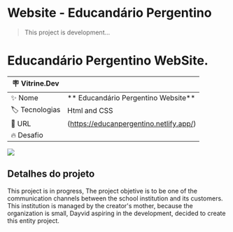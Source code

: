 <h1> Website - Educandário Pergentino </h1>

> This project is development...
# Educandário Pergentino WebSite.


| :placard: Vitrine.Dev |     |
| -------------  | --- |
| :sparkles: Nome        | ** Educandário Pergentino Website**
| :label: Tecnologias | Html and CSS
| :rocket: URL         |(https://educanpergentino.netlify.app/)
| :fire: Desafio     | 

<!-- Inserir imagem com a #vitrinedev ao final do link -->
![](https://user-images.githubusercontent.com/102172970/195117595-563fc4be-5f23-477c-9157-1897415539e2.png#vitrinedev) 


## Detalhes do projeto

This project is in progress, The project objetive is to be one of the communication channels between the school institution and its customers. This institution is managed by the creator's mother, because the organization is small, Dayvid aspiring in the development, decided to create this entity project.
